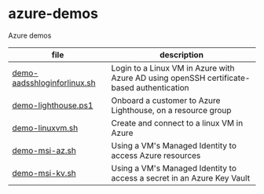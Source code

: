 # azure-demos
Azure demos

| file | description |
| ---- | ----------- |
| [demo-aadsshloginforlinux.sh](demo-aadsshloginforlinux.sh) | Login to a Linux VM in Azure with Azure AD using openSSH certificate-based authentication |
| [demo-lighthouse.ps1](demo-lighthouse.ps1) | Onboard a customer to Azure Lighthouse, on a resource group |
| [demo-linuxvm.sh](demo-linuxvm.sh) | Create and connect to a linux VM in Azure |
| [demo-msi-az.sh](demo-msi-az.sh) | Using a VM's Managed Identity to access Azure resources |
| [demo-msi-kv.sh](demo-msi-kv.sh) | Using a VM's Managed Identity to access a secret in an Azure Key Vault |
